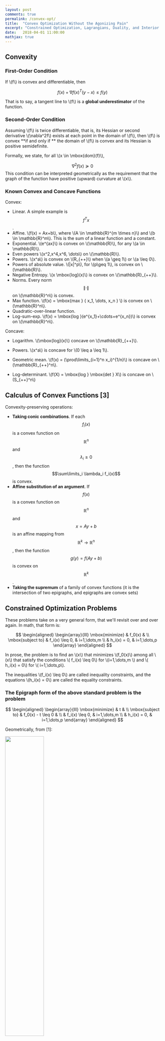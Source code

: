 ```yaml
---
layout: post
comments: true
permalink: /convex-opt/
title:  "Convex Optimization Without the Agonizing Pain"
excerpt: "Constrained Optimization, Lagrangians, Duality, and Interior Point Methods"
date:   2018-04-01 11:00:00
mathjax: true
---
```


<!-- 
<svg width="800" height="200">
	<rect width="800" height="200" style="fill:rgb(98,51,20)" />
	<rect width="20" height="50" x="20" y="100" style="fill:rgb(189,106,53)" />
	<rect width="20" height="50" x="760" y="30" style="fill:rgb(77,175,75)" />
	<rect width="10" height="10" x="400" y="60" style="fill:rgb(225,229,224)" />
</svg>
 -->

## Convexity

### First-Order Condition

If \\(f\\) is convex and differentiable, then 

$$
f(x) + \nabla f(x)^T (y-x) \leq f(y)
$$

That is to say, a tangent line to \\(f\\) is a **global underestimator** of the function.

### Second-Order Condition

Assuming \\(f\\) is twice differentiable, that is, its Hessian or second derivative \\(\nabla^2f\\) exists at each point in the domain of \\(f\\), then \\(f\\) is convex **if and only if ** the domain of \\(f\\) is convex and its Hessian is positive semidefinite.

Formally, we state, for all \\(x \in \mbox{dom}(f)\\),

$$
\nabla^2 f(x) \succeq 0
$$
This condition can be interpreted geometrically as the requirement that the graph of the function have positive (upward) curvature at \\(x\\).

### Known Convex and Concave Functions

Convex:
- Linear. A simple example is $$f^Tx$$. 
- Affine. \\(f(x) = Ax+b\\), where \\(A \in \mathbb{R}^{m \times n}\\) and \\(b \in \mathbb{R}^m\\). This is the sum of a linear function and a constant. 
- Exponential. \\(e^{ax}\\) is convex on \\(\mathbb{R}\\), for any \\(a \in \mathbb{R}\\).
- Even powers \\(x^2,x^4,x^6, \dots\\) on \\(\mathbb{R}\\).
- Powers. \\(x^a\\) is convex on \\(R_{++}\\) when \\(a \geq 1\\) or \\(a \leq 0\\).
- Powers of absolute value. \\(\|x\|^p\\), for \\(p\geq 1\\), is convex on \\(\mathbb{R}\\).
- Negative Entropy. \\(x \mbox{log}(x)\\) is convex on \\(\mathbb{R}_{++}\\).
- Norms. Every norm $$ \| \cdot \| $$ on \\(\mathbb{R}^n\\) is convex.
- Max function. \\(f(x) = \mbox{max } \{ x_1, \dots, x_n \} \\) is convex on \\(\mathbb{R}^n\\).
- Quadratic-over-linear function.
- Log-sum-exp. \\(f(x) = \mbox{log }(e^{x_1}+\cdots+e^{x_n})\\) is convex on \\(\mathbb{R}^n\\).

Concave:
- Logarithm. \\(\mbox{log}(x)\\) concave on \\(\mathbb{R}_{++}\\).
- Powers. \\(x^a\\) is concave for \\(0 \leq a \leq 1\\).
- Geometric mean. \\(f(x) = (\prod\limits_{i=1}^n x_i)^{1/n}\\) is concave on \\(\mathbb{R}_{++}^n\\).

- Log-determinant. \\(f(X) = \mbox{log } \mbox{det } X\\) is concave on \\(S_{++}^n\\)


## Calculus of Convex Functions [3]
Convexity-preserving operations:
- **Taking conic combinations**. If each $$f_i(x)$$ is a convex function on $$\mathbb{R}^n$$ and $$\lambda_i \geq 0$$, then the function $$\sum\limits_i \lambda_i f_i(x)$$ is convex.
- **Affine substitution of an argument**. If $$f(x)$$ is a convex function on $$\mathbb{R}^n$$ and $$x=Ay+b$$ is an affine mapping from $$\mathbb{R}^k \rightarrow \mathbb{R}^n$$, then the function $$g(y) = f(Ay+b)$$ is convex on $$\mathbb{R}^k$$.
- **Taking the supremum** of a family of convex functions (it is the intersection of two epigraphs, and epigraphs are convex sets)

## Constrained Optimization Problems

These problems take on a very general form, that we'll revisit over and over again. In math, that form is:

$$
\begin{aligned}
\begin{array}{lll}
\mbox{minimize} & f_0(x) & \\
\mbox{subject to} & f_i(x) \leq 0, & i=1,\dots,m \\
& h_i(x) = 0, & i=1,\dots,p
\end{array}
\end{aligned}
$$

In prose, the problem is to find an \\(x\\) that minimizes \\(f_0(x)\\) among all \\(x\\) that satisfy the conditions \\( f_i(x) \leq 0\\) for \\(i=1,\dots,m \\) and \\( h_i(x) = 0\\) for \\( i=1,\dots,p\\).  

The inequalities \\(f_i(x) \leq 0\\) are called inequality constraints, and the equations \\(h_i(x) = 0\\) are called the equality constraints.

### The Epigraph form of the above standard problem is the problem

$$
\begin{aligned}
\begin{array}{lll}
\mbox{minimize} & t & \\
\mbox{subject to} & f_0(x) - t \leq 0 & \\
& f_i(x) \leq 0, & i=1,\dots,m \\
& h_i(x) = 0, & i=1,\dots,p
\end{array}
\end{aligned}
$$

Geometrically, from [1]:

<img src="/assets/epigraph_problem.png" width="50%" />


## The Lagrangian

The basic idea in Lagrangian duality is to take the constraints in the standard problem into account by **augmenting the objective function with a weighted sum of the constraint functions**. The Lagrangian associated with the standard problem is:

$$
L(x, \lambda, \nu) = f_0(x) + \sum\limits_{i=1}^{m} \lambda_i f_i(x) + \sum\limits_{i=1}^p \nu_i h_i(x)
$$

We call \\(\lambda_i\\) as the Lagrange multiplier associated with the \\(i\\)'th **inequality** constraint \\(f_i(x) \leq 0\\).  We refer to \\(\nu_i\\) as the Lagrange multiplier associated with the \\(i\\)'th **equality** constraint \\(h_i(x) = 0\\).

### The Lagrange Dual Function

$$
g(\lambda, \nu) = \underset{x \in \mathcal{D}}{\mbox{inf }} L(x,\lambda,\nu)
$$

In detail, the dual function is:

$$
g(\lambda, \nu) = \underset{x \in \mathcal{D}}{\mbox{inf }}\Bigg( f_0(x) + \sum\limits_{i=1}^{m} \lambda_i f_i(x) + \sum\limits_{i=1}^p \nu_i h_i(x) \Bigg)
$$

This is the pointwise infimum of a family of affine functions of \\( (\lambda, \nu)\\), so the dual function is **concave**, even when the standard optimization problem is not convex.

### The Lagrange Dual Problem

For each pair \\( (\lambda, \nu)\\), the Lagrange dual function gives us a lower bound on the optimal value \\(p^{*}\\) of the standard optimization problem. It is a **lower bound** that depends on some parameters \\( (\lambda,\nu)\\). But the question of interest for us is, what is the **best** lower bound that can be obtained from the Lagrange dual function. This leads to the following optimization problem:

$$
\begin{aligned}
\begin{array}{ll}
\mbox{maximize} & g(\lambda, \nu) \\
\mbox{subject to} & \lambda \succeq 0
\end{array}
\end{aligned}
$$

We refer to this problem as the **Lagrange dual problem** associated with the standard optimization problem. 

### Weak Duality

Let us define \\( d^* \\) as the optimal value of the Lagrange dual problem. This is **the best lower bound** on \\( p^* \\) that can be obtained from the Lagrange dual function.

Even if the original problem is not convex, we can always say \\(d^* \leq p^*\\). We call this property weak duality.

### Slater's Constraint Qualification

Slater's condition is a qualification on the problem constraints. It states that there exists an \\(x \in \mbox{relint}(\mathcal{D})\\) such that 

$$
\begin{array}{lll}
f_i(x) < 0, & i=1,\dots,m, & Ax=b.
\end{array}
$$

Why is that important? Well, because if the problem is convex, and **if Slater's condition** holds, then **strong duality** holds.

## KKT Conditions (See[1] p. 243)

Let \\(x^{\star}\\) and \\(\lambda^{\star}, \nu^{\star})\\) be any primal and dual optimal points with "zero duality gap" (we will explain what this means shortly).

Since this is a feasible (and optimal) point, each of the \\(p\\) equality constraints must be fulfilled, meaning:

$$
\begin{array}{ll}
h_i(x^{\star}) = 0, i = 1, \dots, p
\end{array}
$$

Also, we can certainly say that each of the inequality constraints \\(f_i\\) must also be fulfilled:

$$
f_i(x^{\star}) \leq 0, i = 1, \dots , m
$$

The point \\(x^{\star}\\) minimizes \\(L(x, \lambda^{\star}, \nu^{\star}\\) over \\(x\in \mathbb{R}^n\\), so its gradient must vanish at \\(x^{\star}\\):

$$
\nabla f_0(x^{\star}) + \sum\limits_{i=1}^m \lambda_i^{\star} \nabla f_i(x^{\star} ) + \sum\limits_{i=1}^p \nu_i^{\star} \nabla h_i(x^{\star}) = 0.
$$

### Complementary Slackness
The next condition is called "complementary slackness", which at first makes absolutely zero sense. However, I will explain it, from [1] and [2]


Suppose that primal and dual optimal values are attained and equal (so, in
particular, strong duality holds). Let \\(x^{\star}\\) be a primal optimal and \\( (\lambda^{\star}, \nu^{\star})\\)  be a dual optimal point. This means that

$$
\begin{aligned}
\begin{array}{ll}
\mbox{primal value} = \mbox{dual value}, & (\mbox{ bc optimal duality gap is zero})\\
f_0(x^{\star}) = g(\lambda^{\star}, \nu^{\star}) & (\mbox{ by definitions of primal and dual function values})\\
= \underset{x}{\mbox{inf }} \Bigg(f_0(x) + \sum\limits_{i=1}^m \lambda_i^{\star} f_i(x) + \sum\limits_{i=1}^p \nu_i^{\star} h_i(x) \Bigg) & (\mbox{ by definition of the dual function})\\
\leq f_0(x^{\star}) + \sum\limits_{i=1}^m \lambda_i^{\star} f_i(x^{\star}) + \sum\limits_{i=1}^p \nu_i^{\star} h_i(x^{\star}) &  \mbox{ (bc the infimum of the Lagrangian over } x \mbox{ is less than or equal to its value at } x = x^{\star} )\\
\leq f_0(x^{\star}) & (\mbox{ bc } \lambda_i^{\star} \geq 0, f_i(x^{\star}) \leq 0, i= 1,\dots,m \mbox{ and } h_i(x^{\star}) = 0, i = 1, \dots, p)
\end{array}
\end{aligned}
$$ 

This is a somewhat suprising result: all these inequalities are actually equalities.

We can safely conclude from this proof that the following term is zero:

$$
\sum\limits_{i=1}^m \lambda_i^{\star} + f_i(x^{\star}) = 0.
$$

At the same time, we know that at \\(x^{\star}\\) our inequality constraints \\(f_i(x^{\star}) \leq 0\\) are all fulfilled (\\(\forall i)\\). Thus, combining this fact with the above result, we know that every single term in the sum must also equal zero:

$$
\lambda_i^{\star} f_i(x^{\star}) = 0, i = 1, \dots , m
$$

This is **complementary slackness**.

Finally, the Lagrange dual required that each element of \\(\mathbf{\lambda}\\) be positive:

$$
λ_i^{\star} \geq 0, i = 1, \dots , m
$$

We call these 5 conditions the **Karush-Kuhn-Tucker (KKT) conditions**. In short, If \\(x^{\star}\\) and \\(u^{\star}, v^{\star}\\)
are primal and dual solutions, with zero duality gap, then \\(x^{\star}, \lambda^{\star}, \nu^{\star}\\) satisfy the KKT conditions. 

In stating this, we have assumed nothing a priori about convexity of our problem, i.e. of \\(f_0, f_i, h_i\\).

## Simple Example with Matrix-vector product (See [2])

Consider for \\(Q \succeq 0\\) (i.e. positive semidefinite),

$$
\begin{array}{ll}
\underset{x \in \mathbb{R}^n}{\mbox{min}} & \frac{1}{2}x^TQx + c^Tx \\
\mbox{subject to} & Ax = 0
\end{array}
$$

This is a convex problem, so by the KKT conditions, \\(x\\) is a solution iff

$$
\nabla L(x,\lambda) = \nabla \Bigg(\frac{1}{2}x^TQx + c^Tx + \lambda^T (Ax) \Bigg) = 0 \\
$$

For \\(\nabla_x\\), \\( Qx + c + A^T \lambda = 0  \\).

For \\(\nabla_{\lambda}\\), \\(Ax=0\\).

This system of equations can be written in matrix form as:

$$
\begin{bmatrix} Q & A^T \\ A & 0 \end{bmatrix} \begin{bmatrix} x \\ \lambda \end{bmatrix} = \begin{bmatrix} -c \\ 0 \end{bmatrix}
$$

for some \\(\lambda\\).

## Newton's Method

Instead of minimizing the first-order Taylor approximation of a function \\(f\\), we may want to minimize the second-order Taylor approximation, \\(f^k(\mathbf{x})\\). That approximation around a point \\(\mathbf{x}^k\\) is given by:

$$
f^k(\mathbf{x}) = f(\mathbf{x}^k) + \nabla f(\mathbf{x}^k)^T (\mathbf{x}-\mathbf{x}^k) + \frac{1}{2}(\mathbf{x}-\mathbf{x}^k)^T \nabla^2 f(\mathbf{x}^k) (\mathbf{x}-\mathbf{x}^k)
$$

By setting derivative w.r.t \\(\mathbf{x}\\) to 0, we find:

$$
\nabla f(\mathbf{x}^k) + \nabla^2 f(\mathbf{x}^k) (\mathbf{x} - \mathbf{x}^k) = 0
$$

Multiply all terms on the left by the inverse of the Hessian, \\(H^{-1}= (\nabla^2 f)^{-1} \\),

$$
(\nabla^2 f)^{-1} \nabla f(\mathbf{x}^k) + (\mathbf{x}-\mathbf{x}^k) = 0
$$

$$
\mathbf{x} = \mathbf{x}^{k} - (\nabla^2 f)^{-1} \nabla f(\mathbf{x}^k)
$$
The expression you may be familiar with for a Newton step is:

$$
\mathbf{x}^{k+1} = \mathbf{x}^{k} - \frac{ \nabla f(\mathbf{x}^k) }{(\nabla^2 f)}
$$

However, a Newtons step requires not only the computation of the Hessian, but also being able to invert it. Thus, one may need to regularize \\(H=\nabla^2 f\\) so that your Hessian \\(H\\) is invertible (if the Hessian is not positive definite).


If the function \\(f\\) is quadratic, then minimizing the 2nd order Taylor approximation given above, \\(f^k\\), will give us an exact minimizer of \\(f\\). If the function \\(f\\) is nearly quadratic, intuition suggests that minimizing this 2nd order expansion should be a very good estimate of the minimizer of \\(f\\), i.e., \\(x^*\\).


## Interior Point Methods

Suppose we have the following inequality constrained optimization problem:

We can approximate the problem as an **equality constrained problem**. This is highly desirable because we know that Newton's method can be applied to equality constrained problems. We can make the inequality constraints implicit in the objective:

$$
\begin{aligned}
\begin{array}{lll}
\mbox{minimize} & f_0(x) + \sum\limits_{i=1}^m I_{-}\bigg(f_i(x)\bigg) & \\
\mbox{subject to} & Ax = b
\end{array}
\end{aligned}
$$

The indicator function expresses our displeasure with respect to the satisfaction of the inequality constraints. If the indicator function is violated, its value becomes negative infinity:

$$
I_{-}(u) = \begin{cases} 0 & u\leq 0 \\ \infty & u > 0 \end{cases}
$$

Otherwise, we ignore its presence in the objective function.  Although we were able to remove the inequality constraints, the objective function is, in general, **not differentiable**, so Newton's method cannot be applied.


### The Log-Barrier

However, we could approximate the indicator function \\(I_{-}\\) with the **log-barrier** function:

$$
\hat{I}_{-}(u) = -\bigg(\frac{1}{t}\bigg) \mbox{log }(-u)
$$

Here, \\(t\\) is a parameter that sets the accuracy of the approximation. As \\(t\\) increases, the approximation becomes more accurate.  

A figure shows the quality of the approximation [1]:

<img src="/assets/log_barrier_approximation.png" width="70%" />

We now have a new problem:

$$
\begin{aligned}
\begin{array}{lll}
\mbox{minimize} & f_0(x) + \sum\limits_{i=1}^m -\bigg(\frac{1}{t}\bigg) \mbox{log }\bigg(-f_i(x)\bigg) & \\
\mbox{subject to} & Ax = b
\end{array}
\end{aligned}
$$

This objective function is convex, and as long as an **appropriate closedness condition** holds, Newton's method can be used to solve it.

### References: 
1. Stephen Boyd and Lieven Vandenberghe. 2004. [Convex Optimization](http://stanford.edu/~boyd/cvxbook/bv_cvxbook.pdf). Cambridge University Press, New York, NY, USA.

2. Gordon, Geoff. CMU 10-725 Optimization Fall 2012 Lecture Slides, [Lecture 16](https://www.cs.cmu.edu/~ggordon/10725-F12/slides/16-kkt.pdf). 

3. Arkadiy Nemirovski


